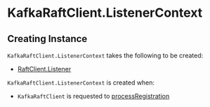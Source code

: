 # KafkaRaftClient.ListenerContext

## Creating Instance

`KafkaRaftClient.ListenerContext` takes the following to be created:

* <span id="listener"> [RaftClient.Listener](RaftClient.Listener.md)

`KafkaRaftClient.ListenerContext` is created when:

* `KafkaRaftClient` is requested to [processRegistration](KafkaRaftClient.md#processRegistration)
